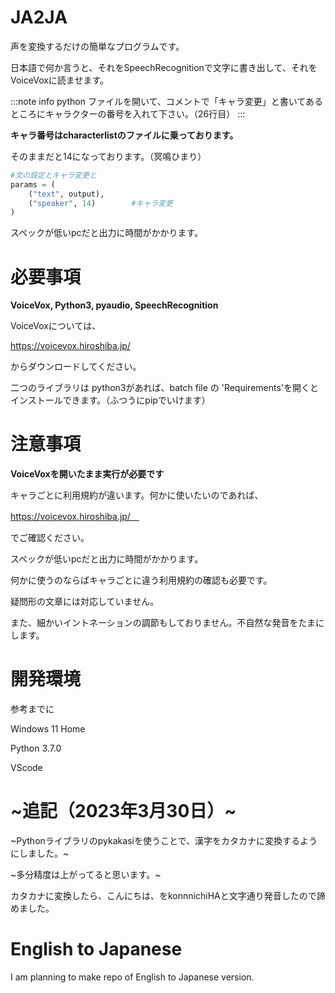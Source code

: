 # JA2JA
声を変換するだけの簡単なプログラムです。

日本語で何か言うと、それをSpeechRecognitionで文字に書き出して、それをVoiceVoxに読ませます。

:::note info
python ファイルを開いて、コメントで「キャラ変更」と書いてあるところにキャラクターの番号を入れて下さい。（26行目）
:::

**キャラ番号はcharacterlistのファイルに乗っております。**

そのままだと14になっております。（冥鳴ひまり）

```py
#文の設定とキャラ変更と
params = (
    ("text", output),
    ("speaker", 14)        #キャラ変更
)
```

スペックが低いpcだと出力に時間がかかります。

# 必要事項

**VoiceVox, Python3, pyaudio, SpeechRecognition**

VoiceVoxについては、

https://voicevox.hiroshiba.jp/

からダウンロードしてください。

二つのライブラリは python3があれば、batch file の 'Requirements'を開くとインストールできます。（ふつうにpipでいけます）

# 注意事項
**VoiceVoxを開いたまま実行が必要です**

キャラごとに利用規約が違います。何かに使いたいのであれば、

https://voicevox.hiroshiba.jp/　

でご確認ください。

スペックが低いpcだと出力に時間がかかります。

何かに使うのならばキャラごとに違う利用規約の確認も必要です。

疑問形の文章には対応していません。

また、細かいイントネーションの調節もしておりません。不自然な発音をたまにします。

# 開発環境
参考までに

Windows 11 Home

Python 3.7.0

VScode

# ~追記（2023年3月30日）~
~Pythonライブラリのpykakasiを使うことで、漢字をカタカナに変換するようにしました。~

~多分精度は上がってると思います。~

カタカナに変換したら、こんにちは、をkonnnichiHAと文字通り発音したので諦めました。

# English to Japanese
I am planning to make repo of English to Japanese version.
